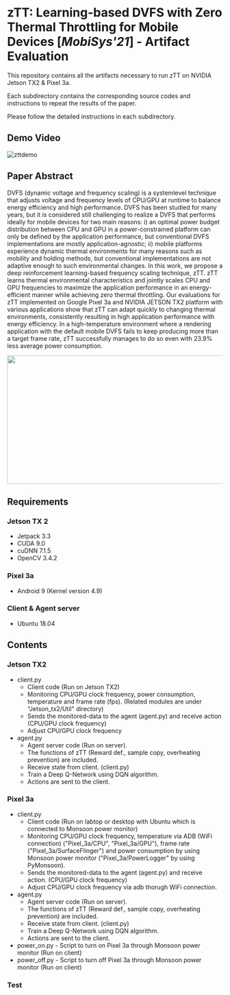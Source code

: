 

# zTT: Learning-based DVFS with Zero Thermal Throttling for Mobile Devices \[*MobiSys'21*\] - Artifact Evaluation

This repository contains all the artifacts necessary to run zTT on NVIDIA Jetson TX2 & Pixel 3a.

Each subdirectory contains the corresponding source codes and instructions to repeat the results of the paper.

Please follow the detailed instructions in each subdirectory.

## Demo Video
![zttdemo](zTT_demo.gif)

## Paper Abstract
DVFS (dynamic voltage and frequency scaling) is a systemlevel technique that adjusts voltage and frequency levels of CPU/GPU at runtime to balance energy efficiency and high performance. DVFS has been studied for many years, but it is considered still challenging to realize a DVFS that performs ideally for mobile devices for two main reasons: i) an optimal power budget distribution between CPU and GPU in a power-constrained platform can only be defined by the application performance, but conventional DVFS implementations are mostly application-agnostic; ii) mobile platforms experience dynamic thermal environments for many reasons
such as mobility and holding methods, but conventional implementations are not adaptive enough to such environmental changes. In this work, we propose a deep reinforcement learning-based frequency scaling technique, zTT. zTT learns thermal environmental characteristics and jointly scales CPU and GPU frequencies to maximize the application performance in an energy-efficient manner while achieving zero thermal throttling. Our evaluations for zTT implemented on Google Pixel 3a and NVIDIA JETSON TX2 platform with various applications show that zTT can adapt quickly to changing thermal environments, consistently resulting in high application performance with energy efficiency. In a high-temperature environment where a rendering application with the default mobile DVFS fails to keep producing more than a target frame rate, zTT successfully manages to do so even with 23.9% less average power consumption.

<p align="center">
  <img src="zTT_architecture.jpg" width=600 height=300>
</p>

## Requirements

### Jetson TX 2 
* Jetpack 3.3
* CUDA 9.0
* cuDNN 7.1.5
* OpenCV 3.4.2

### Pixel 3a
* Android 9 (Kernel version 4.9)

### Client & Agent server
* Ubuntu 18.04

## Contents

### Jetson TX2
* client.py
  * Client code (Run on Jetson TX2)
  * Monitoring CPU/GPU clock frequency, power consumption, temperature and frame rate (fps). (Related modules are under "Jetson_tx2/Util" directory)
  * Sends the monitored-data to the agent (agent.py) and receive action (CPU/GPU clock frequency)
  * Adjust CPU/GPU clock frequency </br>
* agent.py
  * Agent server code (Run on server).
  * The functions of zTT (Reward def., sample copy, overheating prevention) are included.
  * Receive state from client. (client.py)
  * Train a Deep Q-Network using DQN algorithm.
  * Actions are sent to the client.
  
### Pixel 3a
* client.py
  * Client code (Run on labtop or desktop with Ubuntu which is connected to Monsoon power monitor)
  * Monitoring CPU/GPU clock frequency, temperature via ADB (WiFi connection) ("Pixel_3a/CPU", "Pixel_3a/GPU"), frame rate ("Pixel_3a/SurfaceFlinger") and power consumption by using Monsoon power monitor ("Pixel_3a/PowerLogger" by using PyMonsoon).
  * Sends the monitored-data to the agent (agent.py) and receive action. (CPU/GPU clock frequency)
  * Adjust CPU/GPU clock frequency via adb thorugh WiFi connection.
* agent.py
  * Agent server code (Run on server).
  * The functions of zTT (Reward def., sample copy, overheating prevention) are included.
  * Receive state from client. (client.py)
  * Train a Deep Q-Network using DQN algorithm.
  * Actions are sent to the client.
* power_on.py - Script to turn on Pixel 3a through Monsoon power monitor (Run on client)
* power_off.py - Script to turn off Pixel 3a through Monsoon power monitor (Run on client)

### Test

